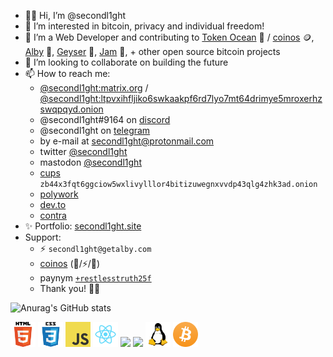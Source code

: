 - 👋🏼 Hi, I’m @secondl1ght
- 👀 I’m interested in bitcoin, privacy and individual freedom!
- 🌱 I’m a Web Developer and contributing to [Token Ocean](https://tokenocean.io) 🌊 / [coinos](https://coinos.io) 🪙, [Alby](https://getalby.com) 🐝, [Geyser](https://geyser.fund) 🔵, [Jam](https://github.com/joinmarket-webui) 🍓, + other open source bitcoin projects
- 💞️ I’m looking to collaborate on building the future
- 📫 How to reach me: 
  - [@secondl1ght:matrix.org](https://matrix.to/#/@secondl1ght:matrix.org) / [@secondl1ght:ltpvxihfljiko6swkaakpf6rd7lyo7mt64drimye5mroxerhzswqpqyd.onion](https://matrix.to/#/@secondl1ght:ltpvxihfljiko6swkaakpf6rd7lyo7mt64drimye5mroxerhzswqpqyd.onion)
  - @secondl1ght#9164 on [discord](https://discord.com/login)
  - @secondl1ght on [telegram](https://t.me/secondl1ght)
  - by e-mail at secondl1ght@protonmail.com
  - twitter [@secondl1ght](https://twitter.com/secondl1ght)
  - mastodon <a rel="me" href="https://bitcoinhackers.org/@secondl1ght">@secondl1ght</a>
  - [cups](https://github.com/Start9Labs/cups-messenger) `zb44x3fqt6ggciow5wxlivylllor4bitizuwegnxvvdp43qlg4zhk3ad.onion`
  - [polywork](https://www.polywork.com/secondl1ght)
  - [dev.to](https://dev.to/secondl1ght)
  - [contra](https://contra.com/secondl1ght)
- ✨ Portfolio: [secondl1ght.site](https://secondl1ght.site)
- Support:
  - ⚡ `secondl1ght@getalby.com`
  - [coinos](https://coinos.io/secondl1ght) (🔗/⚡/🌊)
  - paynym [`+restlesstruth25f`](https://paynym.is/+restlesstruth25f)
  - Thank you! 🙌🏼

![Anurag's GitHub stats](https://github-readme-stats.vercel.app/api?username=secondl1ght&count_private=true&show_icons=true&theme=nord&hide=stars)

<code><img height="40" src="https://raw.githubusercontent.com/github/explore/80688e429a7d4ef2fca1e82350fe8e3517d3494d/topics/html/html.png"></code>
<code><img height="40" src="https://raw.githubusercontent.com/github/explore/80688e429a7d4ef2fca1e82350fe8e3517d3494d/topics/css/css.png"></code>
<code><img height="40" src="https://raw.githubusercontent.com/github/explore/80688e429a7d4ef2fca1e82350fe8e3517d3494d/topics/javascript/javascript.png"></code>
<code><img height="40" src="https://raw.githubusercontent.com/github/explore/80688e429a7d4ef2fca1e82350fe8e3517d3494d/topics/react/react.png"></code>
<code><img height="40" src="https://avatars.githubusercontent.com/u/23617963?s=200&v=4"></code>
<code><img height="40" src="https://avatars.githubusercontent.com/u/67109815?s=200&v=4"></code>
<code><img height="40" src="https://raw.githubusercontent.com/github/explore/80688e429a7d4ef2fca1e82350fe8e3517d3494d/topics/linux/linux.png"></code>
<code><img height="40" src="https://raw.githubusercontent.com/github/explore/80688e429a7d4ef2fca1e82350fe8e3517d3494d/topics/bitcoin/bitcoin.png"></code>  

<!---
secondl1ght/secondl1ght is a ✨ special ✨ repository because its `README.md` (this file) appears on your GitHub profile.
You can click the Preview link to take a look at your changes.
--->

